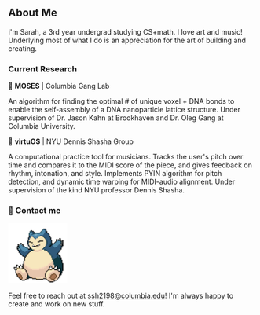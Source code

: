 ## About Me

I'm Sarah, a 3rd year undergrad studying CS+math. I love art and music! Underlying most of what I do is an appreciation for the art of building and creating.

### Current Research

🧩 **MOSES** | Columbia Gang Lab

An algorithm for finding the optimal # of unique voxel + DNA bonds to enable the self-assembly of a DNA nanoparticle lattice structure. Under supervision of Dr. Jason Kahn at Brookhaven and Dr. Oleg Gang at Columbia University.

🎻 **virtuOS** | NYU Dennis Shasha Group

A computational practice tool for musicians. Tracks the user's pitch over time and compares it to the MIDI score of the piece, and gives feedback on rhythm, intonation, and style. Implements PYIN algorithm for pitch detection, and dynamic time warping for MIDI-audio alignment. Under supervision of the kind NYU professor Dennis Shasha.

### 💬 Contact me
<img src="./assets/snorlax.gif" alt="snorlax" width="120"/> 

Feel free to reach out at ssh2198@columbia.edu! I'm always happy to create and work on new stuff.

<!--
**ssh2198/ssh2198** is a ✨ _special_ ✨ repository because its `README.md` (this file) appears on your GitHub profile.

Here are some ideas to get you started:

- 🔭 I’m currently working on ...
- 🌱 I’m currently learning ...
- 👯 I’m looking to collaborate on ...
- 🤔 I’m looking for help with ...
- 💬 Ask me about ...
- 📫 How to reach me: ...
- 😄 Pronouns: ...
- ⚡ Fun fact: ...
-->
